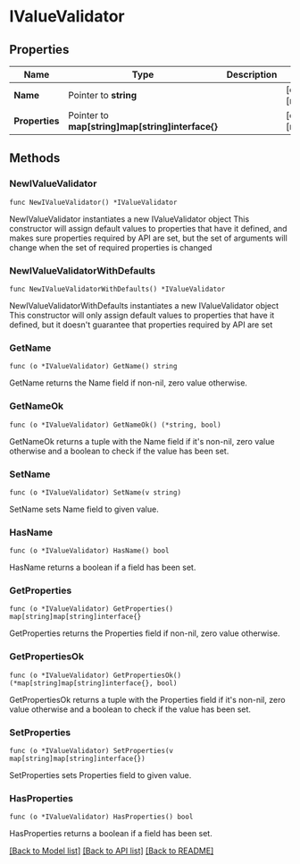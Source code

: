 # IValueValidator

## Properties

Name | Type | Description | Notes
------------ | ------------- | ------------- | -------------
**Name** | Pointer to **string** |  | [optional] [readonly] 
**Properties** | Pointer to **map[string]map[string]interface{}** |  | [optional] [readonly] 

## Methods

### NewIValueValidator

`func NewIValueValidator() *IValueValidator`

NewIValueValidator instantiates a new IValueValidator object
This constructor will assign default values to properties that have it defined,
and makes sure properties required by API are set, but the set of arguments
will change when the set of required properties is changed

### NewIValueValidatorWithDefaults

`func NewIValueValidatorWithDefaults() *IValueValidator`

NewIValueValidatorWithDefaults instantiates a new IValueValidator object
This constructor will only assign default values to properties that have it defined,
but it doesn't guarantee that properties required by API are set

### GetName

`func (o *IValueValidator) GetName() string`

GetName returns the Name field if non-nil, zero value otherwise.

### GetNameOk

`func (o *IValueValidator) GetNameOk() (*string, bool)`

GetNameOk returns a tuple with the Name field if it's non-nil, zero value otherwise
and a boolean to check if the value has been set.

### SetName

`func (o *IValueValidator) SetName(v string)`

SetName sets Name field to given value.

### HasName

`func (o *IValueValidator) HasName() bool`

HasName returns a boolean if a field has been set.

### GetProperties

`func (o *IValueValidator) GetProperties() map[string]map[string]interface{}`

GetProperties returns the Properties field if non-nil, zero value otherwise.

### GetPropertiesOk

`func (o *IValueValidator) GetPropertiesOk() (*map[string]map[string]interface{}, bool)`

GetPropertiesOk returns a tuple with the Properties field if it's non-nil, zero value otherwise
and a boolean to check if the value has been set.

### SetProperties

`func (o *IValueValidator) SetProperties(v map[string]map[string]interface{})`

SetProperties sets Properties field to given value.

### HasProperties

`func (o *IValueValidator) HasProperties() bool`

HasProperties returns a boolean if a field has been set.


[[Back to Model list]](../README.md#documentation-for-models) [[Back to API list]](../README.md#documentation-for-api-endpoints) [[Back to README]](../README.md)


